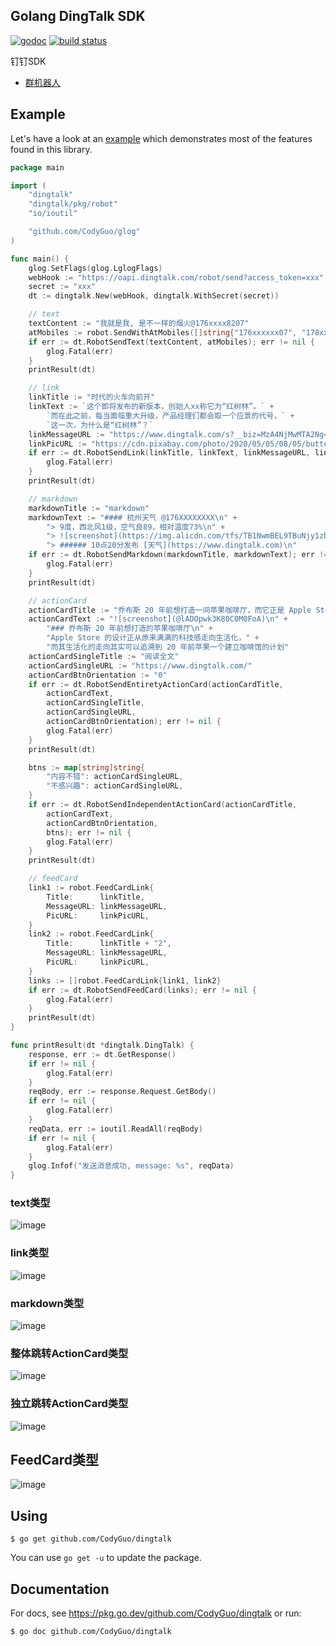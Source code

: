 ## Golang DingTalk SDK

[![godoc](http://img.shields.io/badge/godoc-reference-blue.svg?style=flat)](https://godoc.org/github.com/CodyGuo/dingtalk) [![build status](https://img.shields.io/travis/CodyGuo/dingtalk/master.svg?style=flat-square)](https://travis-ci.org/CodyGuo/dingtalk)

钉钉SDK

* [群机器人](https://ding-doc.dingtalk.com/doc#/serverapi2/krgddi)

## Example

Let's have a look at an [example](examples/robot/robot_send.go) which demonstrates most
of the features found in this library.

```go
package main

import (
	"dingtalk"
	"dingtalk/pkg/robot"
	"io/ioutil"

	"github.com/CodyGuo/glog"
)

func main() {
	glog.SetFlags(glog.LglogFlags)
	webHook := "https://oapi.dingtalk.com/robot/send?access_token=xxx"
	secret := "xxx"
	dt := dingtalk.New(webHook, dingtalk.WithSecret(secret))

	// text
	textContent := "我就是我, 是不一样的烟火@176xxxx8207"
	atMobiles := robot.SendWithAtMobiles([]string{"176xxxxxx07", "178xxxxxx28"})
	if err := dt.RobotSendText(textContent, atMobiles); err != nil {
		glog.Fatal(err)
	}
	printResult(dt)

	// link
	linkTitle := "时代的火车向前开"
	linkText := `这个即将发布的新版本，创始人xx称它为“红树林”。` +
		`而在此之前，每当面临重大升级，产品经理们都会取一个应景的代号，` +
		`这一次，为什么是“红树林”？`
	linkMessageURL := "https://www.dingtalk.com/s?__biz=MzA4NjMwMTA2Ng==&mid=2650316842&idx=1&sn=60da3ea2b29f1dcc43a7c8e4a7c97a16&scene=2&srcid=09189AnRJEdIiWVaKltFzNTw&from=timeline&isappinstalled=0&key=&ascene=2&uin=&devicetype=android-23&version=26031933&nettype=WIFI"
	linkPicURL := "https://cdn.pixabay.com/photo/2020/05/05/08/05/butterfly-5131967_960_720.jpg"
	if err := dt.RobotSendLink(linkTitle, linkText, linkMessageURL, linkPicURL); err != nil {
		glog.Fatal(err)
	}
	printResult(dt)

	// markdown
	markdownTitle := "markdown"
	markdownText := "#### 杭州天气 @176XXXXXXXX\n" +
		"> 9度，西北风1级，空气良89，相对温度73%\n" +
		"> ![screenshot](https://img.alicdn.com/tfs/TB1NwmBEL9TBuNjy1zbXXXpepXa-2400-1218.png)\n" +
		"> ###### 10点20分发布 [天气](https://www.dingtalk.com)\n"
	if err := dt.RobotSendMarkdown(markdownTitle, markdownText); err != nil {
		glog.Fatal(err)
	}
	printResult(dt)

	// actionCard
	actionCardTitle := "乔布斯 20 年前想打造一间苹果咖啡厅，而它正是 Apple Store 的前身"
	actionCardText := "![screenshot](@lADOpwk3K80C0M0FoA)\n" +
		"### 乔布斯 20 年前想打造的苹果咖啡厅\n" +
		"Apple Store 的设计正从原来满满的科技感走向生活化，" +
		"而其生活化的走向其实可以追溯到 20 年前苹果一个建立咖啡馆的计划"
	actionCardSingleTitle := "阅读全文"
	actionCardSingleURL := "https://www.dingtalk.com/"
	actionCardBtnOrientation := "0"
	if err := dt.RobotSendEntiretyActionCard(actionCardTitle,
		actionCardText,
		actionCardSingleTitle,
		actionCardSingleURL,
		actionCardBtnOrientation); err != nil {
		glog.Fatal(err)
	}
	printResult(dt)

	btns := map[string]string{
		"内容不错": actionCardSingleURL,
		"不感兴趣": actionCardSingleURL,
	}
	if err := dt.RobotSendIndependentActionCard(actionCardTitle,
		actionCardText,
		actionCardBtnOrientation,
		btns); err != nil {
		glog.Fatal(err)
	}
	printResult(dt)

	// feedCard
	link1 := robot.FeedCardLink{
		Title:      linkTitle,
		MessageURL: linkMessageURL,
		PicURL:     linkPicURL,
	}
	link2 := robot.FeedCardLink{
		Title:      linkTitle + "2",
		MessageURL: linkMessageURL,
		PicURL:     linkPicURL,
	}
	links := []robot.FeedCardLink{link1, link2}
	if err := dt.RobotSendFeedCard(links); err != nil {
		glog.Fatal(err)
	}
	printResult(dt)
}

func printResult(dt *dingtalk.DingTalk) {
	response, err := dt.GetResponse()
	if err != nil {
		glog.Fatal(err)
	}
	reqBody, err := response.Request.GetBody()
	if err != nil {
		glog.Fatal(err)
	}
	reqData, err := ioutil.ReadAll(reqBody)
	if err != nil {
		glog.Fatal(err)
	}
	glog.Infof("发送消息成功, message: %s", reqData)
}
```

### text类型
![image](<doc/text.jpg>)

### link类型
![image](<doc/link.jpg>)

### markdown类型
![image](<doc/markdown.jpg>)

### 整体跳转ActionCard类型
![image](<doc/entiretyActionCard.jpg>)

### 独立跳转ActionCard类型
![image](<doc/independentActionCard.jpg>)

## FeedCard类型
![image](<doc/feedCard.jpg>)

## Using
    $ go get github.com/CodyGuo/dingtalk

You can use `go get -u` to update the package.

## Documentation

For docs, see https://pkg.go.dev/github.com/CodyGuo/dingtalk or run:

    $ go doc github.com/CodyGuo/dingtalk
